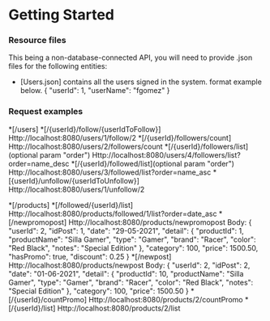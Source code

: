 # Getting Started

### Resource files
This being a non-database-connected API, you will need to provide .json files for the following entities:
* [Users.json] contains all the users signed in the system. format example below. 
    {
        "userId": 1,
        "userName": "fgomez"
    }
    
    

### Request examples
*[/users] 
    *[/{userId}/follow/{userIdToFollow}] Http://localhost:8080/users/1/follow/2
    *[/{userId}/followers/count] Http://localhost:8080/users/2/followers/count
    *[/{userId}/followers/list](optional param "order") Http://localhost:8080/users/4/followers/list?order=name_desc
    *[/{userId}/followed/list](optional param "order") Http://localhost:8080/users/3/followed/list?order=name_asc
    *[{userId}/unfollow/{userIdToUnfollow}] Http://localhost:8080/users/1/unfollow/2
    
*[/products]
    *[/followed/{userId}/list] Http://localhost:8080/products/followed/1/list?order=date_asc
    *[/newpromopost] Http://localhost:8080/products/newpromopost
    Body:
    {
        "userId": 2,
        "idPost": 1,
        "date": "29-05-2021",
        "detail": {
            "productId": 1,
            "productName": "Silla Gamer",
            "type": "Gamer",
            "brand": "Racer",
            "color": "Red Black",
            "notes": "Special Edition"
        },
        "category": 100,
        "price": 1500.50,
        "hasPromo": true,
        "discount": 0.25
    }
*[/newpost] Http://localhost:8080/products/newpost
    Body:
    {
        "userId": 2,
        "idPost": 2,
        "date": "01-06-2021",
        "detail": {
            "productId": 10,
            "productName": "Silla Gamer",
            "type": "Gamer",
            "brand": "Racer",
            "color": "Red Black",
            "notes": "Special Edition"
        },
        "category": 100,
        "price": 1500.50
    }
*[/{userId}/countPromo] Http://localhost:8080/products/2/countPromo
*[/{userId}/list] Http://localhost:8080/products/2/list
